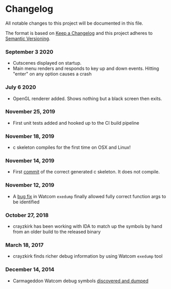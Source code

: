 # Changelog
All notable changes to this project will be documented in this file.

The format is based on [Keep a Changelog](http://keepachangelog.com/en/1.0.0/)
and this project adheres to [Semantic Versioning](http://semver.org/spec/v2.0.0.html).

### September 3 2020
- Cutscenes displayed on startup.
- Main menu renders and responds to key up and down events. Hitting "enter" on any option causes a crash

### July 6 2020
- OpenGL renderer added. Shows nothing but a black screen then exits.

### November 25, 2019
- First unit tests added and hooked up to the CI build pipeline

### November 18, 2019
- c skeleton compiles for the first time on OSX and Linux!

### November 14, 2019
- First [commit](https://github.com/jeff-1amstudios/dethrace/pull/9) of the correct generated c skeleton. It does not compile.

### November 12, 2019
- A [bug fix](https://github.com/jeff-1amstudios/open-watcom-v2/commit/1a00368a6c5d8dddb1d27f972ef21e399dd48b60) in Watcom `exedump` finally allowed fully correct function args to be identified

### October 27, 2018
- crayzkirk has been working with IDA to match up the symbols by hand from an older build to the released binary

### March 18, 2017
- crayzkirk finds richer debug information by using Watcom `exedump` tool 

### December 14, 2014
- Carmageddon Watcom debug symbols [discovered and dumped](http://1amstudios.com/2014/12/02/carma1-symbols-dumped/)
